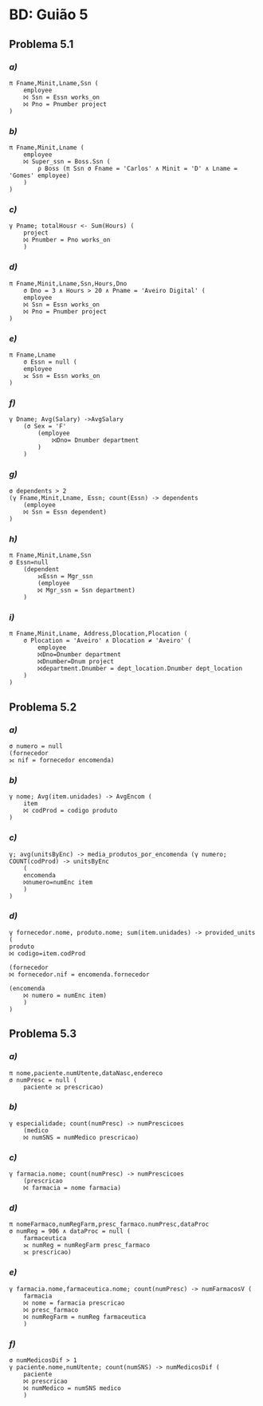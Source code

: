 # BD: Guião 5


## ​Problema 5.1
 
### *a)*

```
π Fname,Minit,Lname,Ssn (
	employee
	⨝ Ssn = Essn works_on
	⨝ Pno = Pnumber project
)
```


### *b)* 

```
π Fname,Minit,Lname (
	employee
	⨝ Super_ssn = Boss.Ssn (
		ρ Boss (π Ssn σ Fname = 'Carlos' ∧ Minit = 'D' ∧ Lname = 'Gomes' employee)
	)
)
```


### *c)* 

```
γ Pname; totalHousr <- Sum(Hours) (
	project
	⨝ Pnumber = Pno works_on
	)
```


### *d)* 

```
π Fname,Minit,Lname,Ssn,Hours,Dno
	σ Dno = 3 ∧ Hours > 20 ∧ Pname = 'Aveiro Digital' (
	employee
	⨝ Ssn = Essn works_on
	⨝ Pno = Pnumber project
)
```


### *e)* 

```
π Fname,Lname 
	σ Essn = null (
	employee
	⟗ Ssn = Essn works_on
)
```

### *f)* 

```
γ Dname; Avg(Salary) ->AvgSalary
	(σ Sex = 'F'
		(employee
			⨝Dno= Dnumber department
		)
	)
```


### *g)* 

```
σ dependents > 2
(γ Fname,Minit,Lname, Essn; count(Essn) -> dependents
	(employee
	⨝ Ssn = Essn dependent)
)
```


### *h)* 

```
π Fname,Minit,Lname,Ssn
σ Essn=null 
	(dependent
		⟗Essn = Mgr_ssn 
		(employee
		⨝ Mgr_ssn = Ssn department)
	)
```


### *i)* 

```
π Fname,Minit,Lname, Address,Dlocation,Plocation ( 
	σ Plocation = 'Aveiro' ∧ Dlocation ≠ 'Aveiro' (
		employee
		⨝Dno=Dnumber department
		⨝Dnumber=Dnum project
		⨝department.Dnumber = dept_location.Dnumber dept_location
	)
)
```


## ​Problema 5.2

### *a)*

```
σ numero = null
(fornecedor
⟗ nif = fornecedor encomenda)
```

### *b)* 

```
γ nome; Avg(item.unidades) -> AvgEncom (
	item
	⨝ codProd = codigo produto
)
```


### *c)* 

```
γ; avg(unitsByEnc) -> media_produtos_por_encomenda (γ numero; COUNT(codProd) -> unitsByEnc 
	(
	encomenda
	⨝numero=numEnc item
	)
)
```


### *d)* 

```
γ fornecedor.nome, produto.nome; sum(item.unidades) -> provided_units
(
produto
⨝ codigo=item.codProd

(fornecedor
⨝ fornecedor.nif = encomenda.fornecedor

(encomenda
	⨝ numero = numEnc item)
	)
)
```


## ​Problema 5.3

### *a)*

```
π nome,paciente.numUtente,dataNasc,endereco
σ numPresc = null (
	paciente ⟗ prescricao)
```

### *b)* 

```
γ especialidade; count(numPresc) -> numPrescicoes
	(medico
	⨝ numSNS = numMedico prescricao)
```


### *c)* 

```
γ farmacia.nome; count(numPresc) -> numPrescicoes
	(prescricao
	⨝ farmacia = nome farmacia)
```


### *d)* 

```
π nomeFarmaco,numRegFarm,presc_farmaco.numPresc,dataProc
σ numReg = 906 ∧ dataProc = null (
	farmaceutica
	⟗ numReg = numRegFarm presc_farmaco
	⟗ prescricao)
```

### *e)* 

```
γ farmacia.nome,farmaceutica.nome; count(numPresc) -> numFarmacosV (
	farmacia 
	⨝ nome = farmacia prescricao
	⨝ presc_farmaco
	⨝ numRegFarm = numReg farmaceutica
	)
```

### *f)* 

```
σ numMedicosDif > 1
γ paciente.nome,numUtente; count(numSNS) -> numMedicosDif (
	paciente
	⨝ prescricao
	⨝ numMedico = numSNS medico
	)
```
